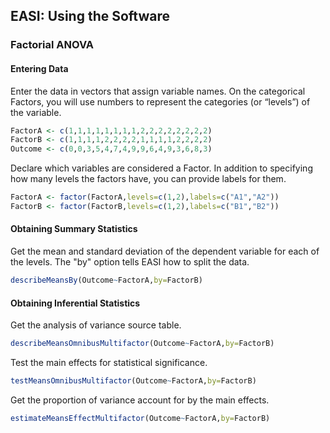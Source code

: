 
## EASI: Using the Software

### Factorial ANOVA

#### Entering Data

Enter the data in vectors that assign variable names. On the categorical Factors, you will use numbers to represent the categories (or “levels”) of the variable.

```r
FactorA <- c(1,1,1,1,1,1,1,1,2,2,2,2,2,2,2,2)
FactorB <- c(1,1,1,1,2,2,2,2,1,1,1,1,2,2,2,2)
Outcome <- c(0,0,3,5,4,7,4,9,9,6,4,9,3,6,8,3)
```

Declare which variables are considered a Factor. In addition to specifying how many levels the factors have, you can provide labels for them.

```r
FactorA <- factor(FactorA,levels=c(1,2),labels=c("A1","A2"))
FactorB <- factor(FactorB,levels=c(1,2),labels=c("B1","B2"))
```

#### Obtaining Summary Statistics

Get the mean and standard deviation of the dependent variable for each of the levels. The "by" option tells EASI how to split the data.

```r
describeMeansBy(Outcome~FactorA,by=FactorB)
```

#### Obtaining Inferential Statistics

Get the analysis of variance source table.

```r
describeMeansOmnibusMultifactor(Outcome~FactorA,by=FactorB)
```

Test the main effects for statistical significance.

```r
testMeansOmnibusMultifactor(Outcome~FactorA,by=FactorB)
```

Get the proportion of variance account for by the main effects.

```r
estimateMeansEffectMultifactor(Outcome~FactorA,by=FactorB)
```
